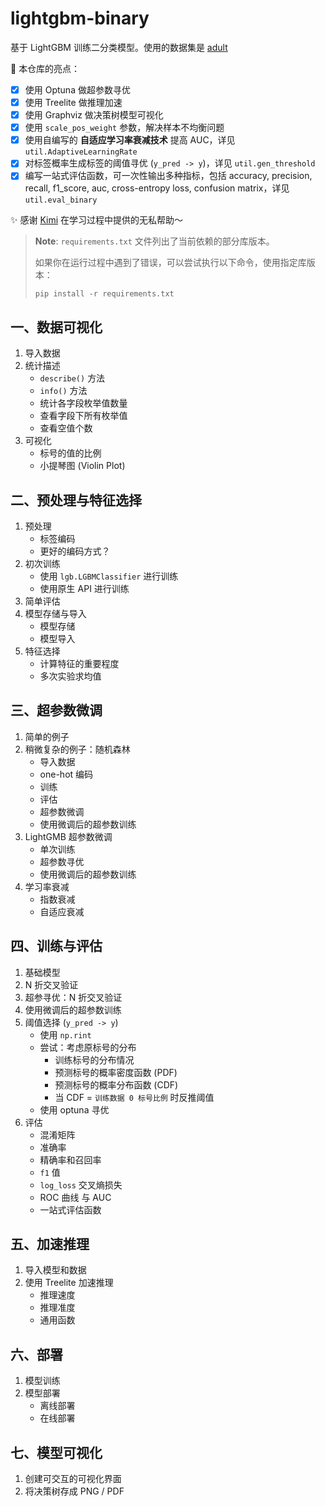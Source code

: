 # lightgbm-binary

基于 LightGBM 训练二分类模型。使用的数据集是 [adult](https://archive.ics.uci.edu/dataset/2/adult)

🚀 本仓库的亮点：

- [x] 使用 Optuna 做超参数寻优
- [x] 使用 Treelite 做推理加速
- [x] 使用 Graphviz 做决策树模型可视化
- [x] 使用 `scale_pos_weight` 参数，解决样本不均衡问题
- [x] 使用自编写的 **自适应学习率衰减技术** 提高 AUC，详见 `util.AdaptiveLearningRate`
- [x] 对标签概率生成标签的阈值寻优 (`y_pred -> y`)，详见 `util.gen_threshold`
- [x] 编写一站式评估函数，可一次性输出多种指标，包括 accuracy, precision, recall, f1_score, auc, cross-entropy loss, confusion matrix，详见 `util.eval_binary`

✨ 感谢 [Kimi](https://kimi.moonshot.cn/) 在学习过程中提供的无私帮助～

> **Note**: `requirements.txt` 文件列出了当前依赖的部分库版本。
> 
> 如果你在运行过程中遇到了错误，可以尝试执行以下命令，使用指定库版本：
> 
> ```
> pip install -r requirements.txt
> ```

## 一、数据可视化

1. 导入数据
2. 统计描述
    - `describe()` 方法
    - `info()` 方法
    - 统计各字段枚举值数量
    - 查看字段下所有枚举值
    - 查看空值个数
3. 可视化
    - 标号的值的比例
    - 小提琴图 (Violin Plot)

## 二、预处理与特征选择

1. 预处理
    - 标签编码
    - 更好的编码方式？
2. 初次训练
    - 使用 `lgb.LGBMClassifier` 进行训练
    - 使用原生 API 进行训练
3. 简单评估
4. 模型存储与导入
    - 模型存储
    - 模型导入
5. 特征选择
    - 计算特征的重要程度
    - 多次实验求均值

## 三、超参数微调

1. 简单的例子
2. 稍微复杂的例子：随机森林
    - 导入数据
    - one-hot 编码
    - 训练
    - 评估
    - 超参数微调
    - 使用微调后的超参数训练
3. LightGMB 超参数微调
    - 单次训练
    - 超参数寻优
    - 使用微调后的超参数训练
4. 学习率衰减
    - 指数衰减
    - 自适应衰减

## 四、训练与评估

1. 基础模型
2. N 折交叉验证
3. 超参寻优：N 折交叉验证
4. 使用微调后的超参数训练
5. 阈值选择 (`y_pred -> y`)
    - 使用 `np.rint`
    - 尝试：考虑原标号的分布
        - 训练标号的分布情况
        - 预测标号的概率密度函数 (PDF)
        - 预测标号的概率分布函数 (CDF)
        - 当 CDF = `训练数据 0 标号比例` 时反推阈值
    - 使用 optuna 寻优
6. 评估
    - 混淆矩阵
    - 准确率
    - 精确率和召回率
    - `f1` 值
    - `log_loss` 交叉熵损失
    - ROC 曲线 与 AUC
    - 一站式评估函数

## 五、加速推理

1. 导入模型和数据
2. 使用 Treelite 加速推理
    - 推理速度
    - 推理准度
    - 通用函数

## 六、部署

1. 模型训练
2. 模型部署
    - 离线部署
    - 在线部署

## 七、模型可视化

1. 创建可交互的可视化界面
2. 将决策树存成 PNG / PDF

